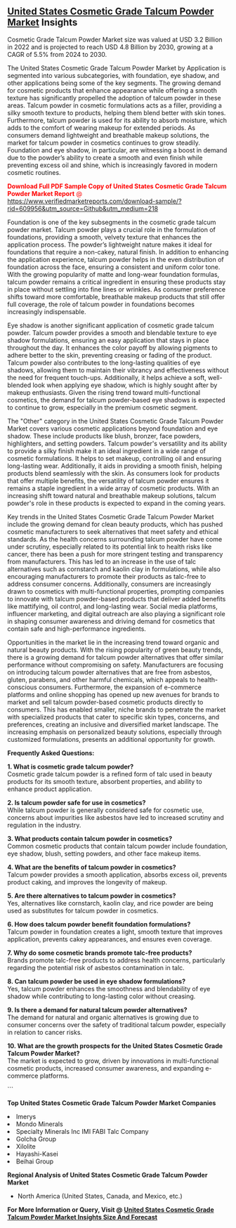 <h2><a href="https://www.verifiedmarketreports.com/download-sample/?rid=609956&amp;utm_source=Github&amp;utm_medium=218" target="_blank">United States Cosmetic Grade Talcum Powder Market</a> Insights</h2><p>Cosmetic Grade Talcum Powder Market size was valued at USD 3.2 Billion in 2022 and is projected to reach USD 4.8 Billion by 2030, growing at a CAGR of 5.5% from 2024 to 2030.</p><p> <p>The United States Cosmetic Grade Talcum Powder Market by Application is segmented into various subcategories, with foundation, eye shadow, and other applications being some of the key segments. The growing demand for cosmetic products that enhance appearance while offering a smooth texture has significantly propelled the adoption of talcum powder in these areas. Talcum powder in cosmetic formulations acts as a filler, providing a silky smooth texture to products, helping them blend better with skin tones. Furthermore, talcum powder is used for its ability to absorb moisture, which adds to the comfort of wearing makeup for extended periods. As consumers demand lightweight and breathable makeup solutions, the market for talcum powder in cosmetics continues to grow steadily. Foundation and eye shadow, in particular, are witnessing a boost in demand due to the powder’s ability to create a smooth and even finish while preventing excess oil and shine, which is increasingly favored in modern cosmetic routines. <p><span class=""><span style="color: #ff0000;"><strong>Download Full PDF Sample Copy of United States Cosmetic Grade Talcum Powder Market Report</strong> @ </span><a href="https://www.verifiedmarketreports.com/download-sample/?rid=609956&amp;utm_source=Github&amp;utm_medium=218" target="_blank">https://www.verifiedmarketreports.com/download-sample/?rid=609956&amp;utm_source=Github&amp;utm_medium=218</a></span></p> </p> <p>Foundation is one of the key subsegments in the cosmetic grade talcum powder market. Talcum powder plays a crucial role in the formulation of foundations, providing a smooth, velvety texture that enhances the application process. The powder’s lightweight nature makes it ideal for foundations that require a non-cakey, natural finish. In addition to enhancing the application experience, talcum powder helps in the even distribution of foundation across the face, ensuring a consistent and uniform color tone. With the growing popularity of matte and long-wear foundation formulas, talcum powder remains a critical ingredient in ensuring these products stay in place without settling into fine lines or wrinkles. As consumer preference shifts toward more comfortable, breathable makeup products that still offer full coverage, the role of talcum powder in foundations becomes increasingly indispensable. </p> <p>Eye shadow is another significant application of cosmetic grade talcum powder. Talcum powder provides a smooth and blendable texture to eye shadow formulations, ensuring an easy application that stays in place throughout the day. It enhances the color payoff by allowing pigments to adhere better to the skin, preventing creasing or fading of the product. Talcum powder also contributes to the long-lasting qualities of eye shadows, allowing them to maintain their vibrancy and effectiveness without the need for frequent touch-ups. Additionally, it helps achieve a soft, well-blended look when applying eye shadow, which is highly sought after by makeup enthusiasts. Given the rising trend toward multi-functional cosmetics, the demand for talcum powder-based eye shadows is expected to continue to grow, especially in the premium cosmetic segment. </p> <p>The "Other" category in the United States Cosmetic Grade Talcum Powder Market covers various cosmetic applications beyond foundation and eye shadow. These include products like blush, bronzer, face powders, highlighters, and setting powders. Talcum powder's versatility and its ability to provide a silky finish make it an ideal ingredient in a wide range of cosmetic formulations. It helps to set makeup, controlling oil and ensuring long-lasting wear. Additionally, it aids in providing a smooth finish, helping products blend seamlessly with the skin. As consumers look for products that offer multiple benefits, the versatility of talcum powder ensures it remains a staple ingredient in a wide array of cosmetic products. With an increasing shift toward natural and breathable makeup solutions, talcum powder's role in these products is expected to expand in the coming years. </p> <p>Key trends in the United States Cosmetic Grade Talcum Powder Market include the growing demand for clean beauty products, which has pushed cosmetic manufacturers to seek alternatives that meet safety and ethical standards. As the health concerns surrounding talcum powder have come under scrutiny, especially related to its potential link to health risks like cancer, there has been a push for more stringent testing and transparency from manufacturers. This has led to an increase in the use of talc alternatives such as cornstarch and kaolin clay in formulations, while also encouraging manufacturers to promote their products as talc-free to address consumer concerns. Additionally, consumers are increasingly drawn to cosmetics with multi-functional properties, prompting companies to innovate with talcum powder-based products that deliver added benefits like mattifying, oil control, and long-lasting wear. Social media platforms, influencer marketing, and digital outreach are also playing a significant role in shaping consumer awareness and driving demand for cosmetics that contain safe and high-performance ingredients. </p> <p>Opportunities in the market lie in the increasing trend toward organic and natural beauty products. With the rising popularity of green beauty trends, there is a growing demand for talcum powder alternatives that offer similar performance without compromising on safety. Manufacturers are focusing on introducing talcum powder alternatives that are free from asbestos, gluten, parabens, and other harmful chemicals, which appeals to health-conscious consumers. Furthermore, the expansion of e-commerce platforms and online shopping has opened up new avenues for brands to market and sell talcum powder-based cosmetic products directly to consumers. This has enabled smaller, niche brands to penetrate the market with specialized products that cater to specific skin types, concerns, and preferences, creating an inclusive and diversified market landscape. The increasing emphasis on personalized beauty solutions, especially through customized formulations, presents an additional opportunity for growth. </p> <p><strong>Frequently Asked Questions:</strong></p> <p><strong>1. What is cosmetic grade talcum powder?</strong><br>Cosmetic grade talcum powder is a refined form of talc used in beauty products for its smooth texture, absorbent properties, and ability to enhance product application.</p> <p><strong>2. Is talcum powder safe for use in cosmetics?</strong><br>While talcum powder is generally considered safe for cosmetic use, concerns about impurities like asbestos have led to increased scrutiny and regulation in the industry.</p> <p><strong>3. What products contain talcum powder in cosmetics?</strong><br>Common cosmetic products that contain talcum powder include foundation, eye shadow, blush, setting powders, and other face makeup items.</p> <p><strong>4. What are the benefits of talcum powder in cosmetics?</strong><br>Talcum powder provides a smooth application, absorbs excess oil, prevents product caking, and improves the longevity of makeup.</p> <p><strong>5. Are there alternatives to talcum powder in cosmetics?</strong><br>Yes, alternatives like cornstarch, kaolin clay, and rice powder are being used as substitutes for talcum powder in cosmetics.</p> <p><strong>6. How does talcum powder benefit foundation formulations?</strong><br>Talcum powder in foundation creates a light, smooth texture that improves application, prevents cakey appearances, and ensures even coverage.</p> <p><strong>7. Why do some cosmetic brands promote talc-free products?</strong><br>Brands promote talc-free products to address health concerns, particularly regarding the potential risk of asbestos contamination in talc.</p> <p><strong>8. Can talcum powder be used in eye shadow formulations?</strong><br>Yes, talcum powder enhances the smoothness and blendability of eye shadow while contributing to long-lasting color without creasing.</p> <p><strong>9. Is there a demand for natural talcum powder alternatives?</strong><br>The demand for natural and organic alternatives is growing due to consumer concerns over the safety of traditional talcum powder, especially in relation to cancer risks.</p> <p><strong>10. What are the growth prospects for the United States Cosmetic Grade Talcum Powder Market?</strong><br>The market is expected to grow, driven by innovations in multi-functional cosmetic products, increased consumer awareness, and expanding e-commerce platforms.</p> ```</p><p><strong>Top United States Cosmetic Grade Talcum Powder Market Companies</strong></p><div data-test-id=""><p><li>Imerys</li><li> Mondo Minerals</li><li> Specialty Minerals Inc IMI FABI Talc Company</li><li> Golcha Group</li><li> Xilolite</li><li> Hayashi-Kasei</li><li> Beihai Group</li></p><div><strong>Regional Analysis of&nbsp;United States Cosmetic Grade Talcum Powder Market</strong></div><ul><li dir="ltr"><p dir="ltr">North America&nbsp;(United States, Canada, and Mexico, etc.)</p></li></ul><p><strong>For More Information or Query, Visit @&nbsp;</strong><strong><a href="https://www.verifiedmarketreports.com/product/cosmetic-grade-talcum-powder-market/?utm_source=Github&amp;utm_medium=218" target="_blank">United States Cosmetic Grade Talcum Powder Market Insights Size And Forecast</a></strong></p></div>
